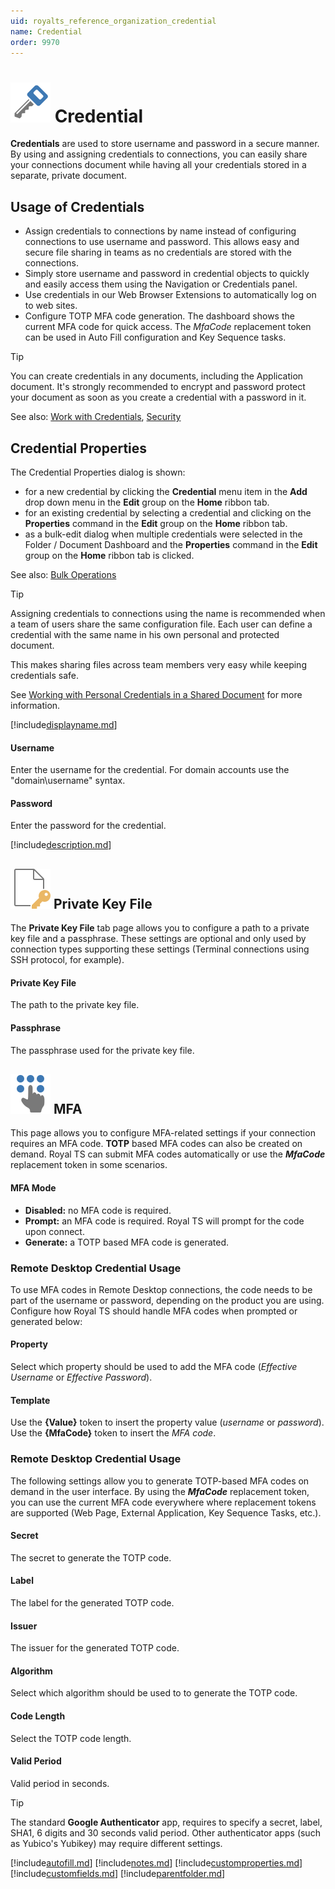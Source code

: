 ```yaml
---
uid: royalts_reference_organization_credential
name: Credential
order: 9970
---
```


# ![](/r2023/images/RoyalTS/Application/SVG_PageCredential_32.svg#img_header) Credential

**Credentials** are used to store username and password in a secure manner. By using and assigning credentials to connections, you can easily share your connections document while having all your credentials stored in a separate, private document.

## Usage of Credentials

- Assign credentials to connections by name instead of configuring connections to use username and password. This allows easy and secure file sharing in teams as no credentials are stored with the connections.
- Simply store username and password in credential objects to quickly and easily access them using the Navigation or Credentials panel.
- Use credentials in our Web Browser Extensions to automatically log on to web sites.
- Configure TOTP MFA code generation. The dashboard shows the current MFA code for quick access. The $MfaCode$ replacement token can be used in Auto Fill configuration and Key Sequence tasks.

> [!Tip]
> You can create credentials in any documents, including the Application document. It's strongly recommended to encrypt and password protect your document as soon as you create a credential with a password in it.

See also: [Work with Credentials](xref:royalts_tutorials_credentials), [Security](xref:royalts_intro_security)

## Credential Properties

The Credential Properties dialog is shown:

- for a new credential by clicking the **Credential** menu item in the **Add** drop down menu in the **Edit** group on the **Home** ribbon tab.
- for an existing credential by selecting a credential and clicking on the **Properties** command in the **Edit** group on the **Home** ribbon tab.
- as a bulk-edit dialog when multiple credentials were selected in the Folder / Document Dashboard and the **Properties** command in the **Edit** group on the **Home** ribbon tab is clicked.

See also: [Bulk Operations](xref:royalts_tutorials_bulk)

> [!Tip]
> Assigning credentials to connections using the name is recommended when a team of users share the same configuration file. Each user can define a credential with the same name in his own personal and protected document.
>
> This makes sharing files across team members very easy while keeping credentials safe.
>
> See [Working with Personal Credentials in a Shared Document](xref:royalts_tutorials_credentials#working-with-personal-credentials-and-a-shared-document) for more information.

[!include[displayname.md](~/royalts/_shared/displayname.md)]

#### Username

Enter the username for the credential. For domain accounts use the "domain\username" syntax.

#### Password

Enter the password for the credential.

[!include[description.md](~/royalts/_shared/description.md)]

## ![](/r2023/images/RoyalTS/Application/SVG_PageKeyFile_32.svg#img_header) Private Key File

The **Private Key File** tab page allows you to configure a path to a private key file and a passphrase. These settings are optional and only used by connection types supporting these settings (Terminal connections using SSH protocol, for example).

#### Private Key File

The path to the private key file.

#### Passphrase

The passphrase used for the private key file.

## ![](/r2023/images/RoyalTS/Application/SVG_MFA_32.svg#img_header) MFA

This page allows you to configure MFA-related settings if your connection requires an MFA code. **TOTP** based MFA codes can also be created on demand. Royal TS can submit MFA codes automatically or use the **$MfaCode$** replacement token in some scenarios.

#### MFA Mode

- **Disabled:** no MFA code is required.
- **Prompt:** an MFA code is required. Royal TS will prompt for the code upon connect.
- **Generate:** a TOTP based MFA code is generated.

### Remote Desktop Credential Usage

To use MFA codes in Remote Desktop connections, the code needs to be part of the username or password, depending on the product you are using. Configure how Royal TS should handle MFA codes when prompted or generated below:

#### Property

Select which property should be used to add the MFA code (_Effective Username_ or _Effective Password_).

#### Template

Use the **{Value}** token to insert the property value (_username_ or _password_). Use the **{MfaCode}** token to insert the _MFA code_.

### Remote Desktop Credential Usage

The following settings allow you to generate TOTP-based MFA codes on demand in the user interface. By using the **$MfaCode$** replacement token, you can use the current MFA code everywhere where replacement tokens are supported (Web Page, External Application, Key Sequence Tasks, etc.).

#### Secret

The secret to generate the TOTP code.

#### Label

The label for the generated TOTP code.

#### Issuer

The issuer for the generated TOTP code.

#### Algorithm

Select which algorithm should be used to to generate the TOTP code.

#### Code Length

Select the TOTP code length.

#### Valid Period

Valid period in seconds.

> [!Tip]
> The standard **Google Authenticator** app, requires to specify a secret, label, SHA1, 6 digits and 30 seconds valid period. Other authenticator apps (such as Yubico's Yubikey) may require different settings.

[!include[autofill.md](~/royalts/_shared/autofill.md)]
[!include[notes.md](~/royalts/_shared/notes.md)]
[!include[customproperties.md](~/royalts/_shared/customproperties.md)]
[!include[customfields.md](~/royalts/_shared/customfields.md)]
[!include[parentfolder.md](~/royalts/_shared/parentfolder.md)]
